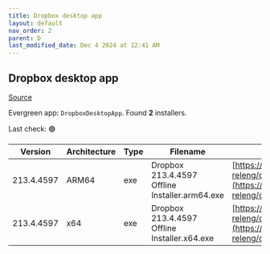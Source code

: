 ```yaml
---
title: Dropbox desktop app
layout: default
nav_order: 2
parent: D
last_modified_date: Dec 4 2024 at 12:41 AM
---
```


## Dropbox desktop app

[Source](https://www.dropbox.com/desktop)

Evergreen app: `DropboxDesktopApp`. Found **2** installers.

Last check: 🟢

| Version    | Architecture | Type | Filename                                       | URI                                                                                                                                                                                                            |
| ---------- | ------------ | ---- | ---------------------------------------------- | -------------------------------------------------------------------------------------------------------------------------------------------------------------------------------------------------------------- |
| 213.4.4597 | ARM64        | exe  | Dropbox 213.4.4597 Offline Installer.arm64.exe | [https://edge.dropboxstatic.com/dbx-releng/client/Dropbox%20213.4.4597%20Offline%20Installer.arm64.exe](https://edge.dropboxstatic.com/dbx-releng/client/Dropbox%20213.4.4597%20Offline%20Installer.arm64.exe) |
| 213.4.4597 | x64          | exe  | Dropbox 213.4.4597 Offline Installer.x64.exe   | [https://edge.dropboxstatic.com/dbx-releng/client/Dropbox%20213.4.4597%20Offline%20Installer.x64.exe](https://edge.dropboxstatic.com/dbx-releng/client/Dropbox%20213.4.4597%20Offline%20Installer.x64.exe)     |
